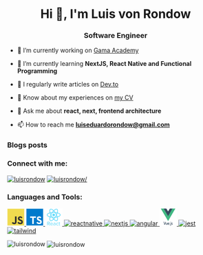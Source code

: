 <h1 align="center">Hi 👋, I'm Luis von Rondow</h1>
<h3 align="center">Software Engineer</h3>

- 🔭 I’m currently working on [Gama Academy](https://www.gama.academy/)

- 🌱 I’m currently learning **NextJS, React Native and Functional Programming**

- 📝 I regularly write articles on [Dev.to](https://dev.to/luisrondow)

- 📄 Know about my experiences on [my CV](https://drive.google.com/file/d/1ixqkxVV709HsU758_qF2oSuR7XHOl9R-/view?usp=sharing)

- 💬 Ask me about **react, next, frontend architecture**

- 📫 How to reach me **luiseduardorondow@gmail.com**

### Blogs posts
<!-- BLOG-POST-LIST:START -->
<!-- BLOG-POST-LIST:END -->

<h3 align="left">Connect with me:</h3>
<p align="left">
<a href="https://dev.to/luisrondow" target="blank"><img align="center" src="https://cdn.jsdelivr.net/npm/simple-icons@3.0.1/icons/dev-dot-to.svg" alt="luisrondow" height="30" width="40" /></a>
<a href="https://linkedin.com/in/luisrondow/" target="blank"><img align="center" src="https://raw.githubusercontent.com/rahuldkjain/github-profile-readme-generator/master/src/images/icons/Social/linked-in-alt.svg" alt="luisrondow/" height="30" width="40" /></a>
</p>

<h3 align="left">Languages and Tools:</h3>
<p align="left"> 
<a href="https://developer.mozilla.org/en-US/docs/Web/JavaScript" target="_blank"> <img src="https://raw.githubusercontent.com/devicons/devicon/master/icons/javascript/javascript-original.svg" alt="javascript" width="40" height="40"/> </a> <a href="https://www.typescriptlang.org/" target="_blank"> <img src="https://raw.githubusercontent.com/devicons/devicon/master/icons/typescript/typescript-original.svg" alt="typescript" width="40" height="40"/> </a> <a href="https://reactjs.org/" target="_blank"> <img src="https://raw.githubusercontent.com/devicons/devicon/master/icons/react/react-original-wordmark.svg" alt="react" width="40" height="40"/> </a> <a href="https://reactnative.dev/" target="_blank"> <img src="https://reactnative.dev/img/header_logo.svg" alt="reactnative" width="40" height="40"/> </a><a href="https://nextjs.org/" target="_blank"> <img src="https://cdn.worldvectorlogo.com/logos/nextjs-3.svg" alt="nextjs" width="40" height="40"/> </a> <a href="https://angular.io" target="_blank"> <img src="https://angular.io/assets/images/logos/angular/angular.svg" alt="angular" width="40" height="40"/> </a> <a href="https://vuejs.org/" target="_blank"> <img src="https://raw.githubusercontent.com/devicons/devicon/master/icons/vuejs/vuejs-original-wordmark.svg" alt="vuejs" width="40" height="40"/> </a> <a href="https://jestjs.io" target="_blank"> <img src="https://www.vectorlogo.zone/logos/jestjsio/jestjsio-icon.svg" alt="jest" width="40" height="40"/> </a>   <a href="https://tailwindcss.com/" target="_blank"> <img src="https://www.vectorlogo.zone/logos/tailwindcss/tailwindcss-icon.svg" alt="tailwind" width="40" height="40"/> </a> </p>

<p><img align="left" src="https://github-readme-stats.vercel.app/api/top-langs?username=luisrondow&show_icons=true&locale=en&layout=compact" alt="luisrondow" /></p>

<p>&nbsp;<img align="center" src="https://github-readme-stats.vercel.app/api?username=luisrondow&show_icons=true&locale=en" alt="luisrondow" /></p>
